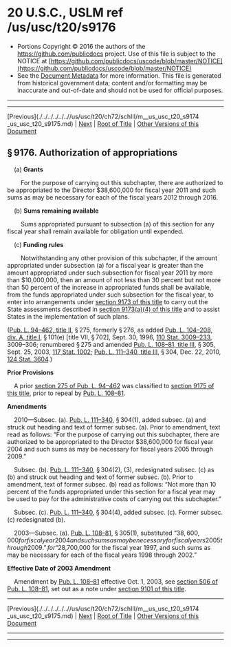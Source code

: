 ---
---

# 20 U.S.C., USLM ref /us/usc/t20/s9176

* Portions Copyright © 2016 the authors of the https://github.com/publicdocs project.
  Use of this file is subject to the NOTICE at [https://github.com/publicdocs/uscode/blob/master/NOTICE](https://github.com/publicdocs/uscode/blob/master/NOTICE)
* See the [Document Metadata](././../../../../..//README.md) for more information.
  This file is generated from historical government data; content and/or formatting may be inaccurate and out-of-date and should not be used for official purposes.

----------
----------

[Previous](./../../../../..//us/usc/t20/ch72/schIII/m__us_usc_t20_s9174 _us_usc_t20_s9175.md) | [Next](./../../../../..//us/usc/t20/ch73/m__us_usc_t20_ch73.md) | [Root of Title](./../../../../../) | [Other Versions of this Document](https://publicdocs.github.io/go/links?ns=uslm&ref=%2Fus%2Fusc%2Ft20%2Fs9176)

## § 9176. Authorization of appropriations

    (a) __Grants__ 

        For the purpose of carrying out this subchapter, there are authorized to be appropriated to the Director $38,600,000 for fiscal year 2011 and such sums as may be necessary for each of the fiscal years 2012 through 2016.

    (b) __Sums remaining available__ 

        Sums appropriated pursuant to subsection (a) of this section for any fiscal year shall remain available for obligation until expended.

    (c) __Funding rules__ 

        Notwithstanding any other provision of this subchapter, if the amount appropriated under subsection (a) for a fiscal year is greater than the amount appropriated under such subsection for fiscal year 2011 by more than $10,000,000, then an amount of not less than 30 percent but not more than 50 percent of the increase in appropriated funds shall be available, from the funds appropriated under such subsection for the fiscal year, to enter into arrangements under [section 9173 of this title][/us/usc/t20/s9173] to carry out the State assessments described in [section 9173(a)(4) of this title][/us/usc/t20/s9173/a/4] and to assist States in the implementation of such plans.

([Pub. L. 94–462, title II][/us/pl/94/462/tII], § 275, formerly § 276, as added [Pub. L. 104–208, div. A, title I][/us/pl/104/208/dA/tI], § 101(e) \[title VII, § 702\], Sept. 30, 1996, [110 Stat. 3009–233][/us/stat/110/3009-233], 3009–306; renumbered § 275 and amended [Pub. L. 108–81, title III][/us/pl/108/81/tIII], § 305, Sept. 25, 2003, [117 Stat. 1002][/us/stat/117/1002]; [Pub. L. 111–340, title III][/us/pl/111/340/tIII], § 304, Dec. 22, 2010, [124 Stat. 3604][/us/stat/124/3604].)

 __Prior Provisions__ 

    A prior [section 275 of Pub. L. 94–462][/us/pl/94/462/s275] was classified to [section 9175 of this title][/us/usc/t20/s9175], prior to repeal by [Pub. L. 108–81][/us/pl/108/81].

 __Amendments__ 

    2010—Subsec. (a). [Pub. L. 111–340][/us/pl/111/340], § 304(1), added subsec. (a) and struck out heading and text of former subsec. (a). Prior to amendment, text read as follows: “For the purpose of carrying out this subchapter, there are authorized to be appropriated to the Director $38,600,000 for fiscal year 2004 and such sums as may be necessary for fiscal years 2005 through 2009.”

    Subsec. (b). [Pub. L. 111–340][/us/pl/111/340], § 304(2), (3), redesignated subsec. (c) as (b) and struck out heading and text of former subsec. (b). Prior to amendment, text of former subsec. (b) read as follows: “Not more than 10 percent of the funds appropriated under this section for a fiscal year may be used to pay for the administrative costs of carrying out this subchapter.”

    Subsec. (c). [Pub. L. 111–340][/us/pl/111/340], § 304(4), added subsec. (c). Former subsec. (c) redesignated (b).

    2003—Subsec. (a). [Pub. L. 108–81][/us/pl/108/81], § 305(1), substituted “$38,600,000 for fiscal year 2004 and such sums as may be necessary for fiscal years 2005 through 2009.” for “$28,700,000 for the fiscal year 1997, and such sums as may be necessary for each of the fiscal years 1998 through 2002.”

 __Effective Date of 2003 Amendment__ 

    Amendment by [Pub. L. 108–81][/us/pl/108/81] effective Oct. 1, 2003, see [section 506 of Pub. L. 108–81][/us/pl/108/81/s506], set out as a note under [section 9101 of this title][/us/usc/t20/s9101].

----------

[Previous](./../../../../..//us/usc/t20/ch72/schIII/m__us_usc_t20_s9174 _us_usc_t20_s9175.md) | [Next](./../../../../..//us/usc/t20/ch73/m__us_usc_t20_ch73.md) | [Root of Title](./../../../../../) | [Other Versions of this Document](https://publicdocs.github.io/go/links?ns=uslm&ref=%2Fus%2Fusc%2Ft20%2Fs9176)

----------
----------

[/us/usc/t20/s9173]: https://publicdocs.github.io/go/links?ns=uslm&ref=%2Fus%2Fusc%2Ft20%2Fs9173
[/us/usc/t20/s9173/a/4]: https://publicdocs.github.io/go/links?ns=uslm&ref=%2Fus%2Fusc%2Ft20%2Fs9173%2Fa%2F4
[/us/pl/94/462/tII]: https://publicdocs.github.io/go/links?ns=uslm&ref=%2Fus%2Fpl%2F94%2F462%2FtII
[/us/pl/104/208/dA/tI]: https://publicdocs.github.io/go/links?ns=uslm&ref=%2Fus%2Fpl%2F104%2F208%2FdA%2FtI
[/us/stat/110/3009-233]: https://publicdocs.github.io/go/links?ns=uslm&ref=%2Fus%2Fstat%2F110%2F3009-233
[/us/pl/108/81/tIII]: https://publicdocs.github.io/go/links?ns=uslm&ref=%2Fus%2Fpl%2F108%2F81%2FtIII
[/us/stat/117/1002]: https://publicdocs.github.io/go/links?ns=uslm&ref=%2Fus%2Fstat%2F117%2F1002
[/us/pl/111/340/tIII]: https://publicdocs.github.io/go/links?ns=uslm&ref=%2Fus%2Fpl%2F111%2F340%2FtIII
[/us/stat/124/3604]: https://publicdocs.github.io/go/links?ns=uslm&ref=%2Fus%2Fstat%2F124%2F3604
[/us/pl/94/462/s275]: https://publicdocs.github.io/go/links?ns=uslm&ref=%2Fus%2Fpl%2F94%2F462%2Fs275
[/us/usc/t20/s9175]: https://publicdocs.github.io/go/links?ns=uslm&ref=%2Fus%2Fusc%2Ft20%2Fs9175
[/us/pl/108/81]: https://publicdocs.github.io/go/links?ns=uslm&ref=%2Fus%2Fpl%2F108%2F81
[/us/pl/111/340]: https://publicdocs.github.io/go/links?ns=uslm&ref=%2Fus%2Fpl%2F111%2F340
[/us/pl/111/340]: https://publicdocs.github.io/go/links?ns=uslm&ref=%2Fus%2Fpl%2F111%2F340
[/us/pl/111/340]: https://publicdocs.github.io/go/links?ns=uslm&ref=%2Fus%2Fpl%2F111%2F340
[/us/pl/108/81]: https://publicdocs.github.io/go/links?ns=uslm&ref=%2Fus%2Fpl%2F108%2F81
[/us/pl/108/81]: https://publicdocs.github.io/go/links?ns=uslm&ref=%2Fus%2Fpl%2F108%2F81
[/us/pl/108/81/s506]: https://publicdocs.github.io/go/links?ns=uslm&ref=%2Fus%2Fpl%2F108%2F81%2Fs506
[/us/usc/t20/s9101]: https://publicdocs.github.io/go/links?ns=uslm&ref=%2Fus%2Fusc%2Ft20%2Fs9101


